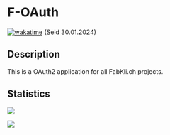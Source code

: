 # F-OAuth

[![wakatime](https://wakatime.com/badge/github/FabioKaelin/f-oauth.svg)](https://wakatime.com/badge/github/FabioKaelin/f-oauth) (Seid 30.01.2024)

## Description

This is a OAuth2 application for all FabKli.ch projects.

## Statistics

<a href="https://wakatime.com"><img src="https://wakatime.com/share/@FabioKaelin/ab744967-50f5-4284-a2f6-9158a91a85ac.png" /></a>

<a href="https://wakatime.com"><img src="https://wakatime.com/share/@FabioKaelin/19be0e3e-85d3-4b09-9d39-311d8be4e2f3.png" /></a>
